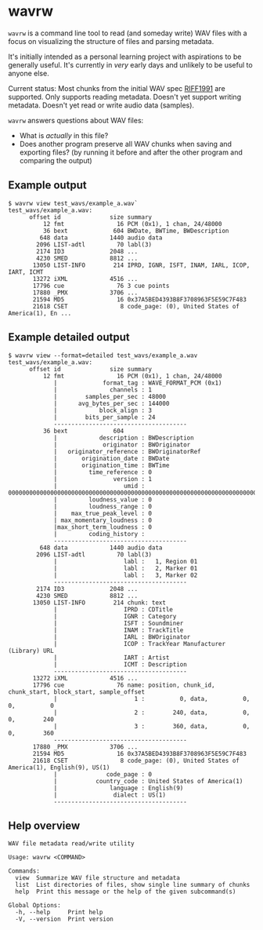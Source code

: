 # wavrw
`wavrw` is a command line tool to read (and someday write) WAV files with a focus on visualizing the structure of files and parsing metadata.

It's initially intended as a personal learning project with aspirations to be generally useful. It's currently in *very* early days and unlikely to be useful to anyone else. 

Current status: Most chunks from the initial WAV spec [RIFF1991]() are supported. Only supports reading metadata. Doesn't yet support writing metadata. Doesn't yet read or write audio data (samples). 

`wavrw` answers questions about WAV files: 
  * What is *actually* in this file?
  * Does another program preserve all WAV chunks when saving and exporting files? (by running it before and after the other program and comparing the output)

## Example output

```
$ wavrw view test_wavs/example_a.wav`
test_wavs/example_a.wav: 
      offset id              size summary
          12 fmt               16 PCM (0x1), 1 chan, 24/48000
          36 bext             604 BWDate, BWTime, BWDescription
         648 data            1440 audio data
        2096 LIST-adtl         70 labl(3)
        2174 ID3             2048 ...
        4230 SMED            8812 ...
       13050 LIST-INFO        214 IPRD, IGNR, ISFT, INAM, IARL, ICOP, IART, ICMT
       13272 iXML            4516 ...
       17796 cue               76 3 cue points
       17880 _PMX            3706 ...
       21594 MD5               16 0x37A5BED4393B8F3708963F5E59C7F483
       21618 CSET               8 code_page: (0), United States of America(1), En ...
```

## Example detailed output

```
$ wavrw view --format=detailed test_wavs/example_a.wav
test_wavs/example_a.wav: 
      offset id              size summary
          12 fmt               16 PCM (0x1), 1 chan, 24/48000
             |             format_tag : WAVE_FORMAT_PCM (0x1)
             |               channels : 1
             |        samples_per_sec : 48000
             |      avg_bytes_per_sec : 144000
             |            block_align : 3
             |        bits_per_sample : 24
             --------------------------------------
          36 bext             604 
             |            description : BWDescription
             |             originator : BWOriginator
             |   originator_reference : BWOriginatorRef
             |       origination_date : BWDate
             |       origination_time : BWTime
             |         time_reference : 0
             |                version : 1
             |                   umid : 00000000000000000000000000000000000000000000000000000000000000000000000000000000000000000000000000000000000000000000000000000000
             |         loudness_value : 0
             |         loudness_range : 0
             |    max_true_peak_level : 0
             | max_momentary_loudness : 0
             |max_short_term_loudness : 0
             |         coding_history :   
             --------------------------------------
         648 data            1440 audio data
        2096 LIST-adtl         70 labl(3)
             |                   labl :   1, Region 01
             |                   labl :   2, Marker 01
             |                   labl :   3, Marker 02
             --------------------------------------
        2174 ID3             2048 ...
        4230 SMED            8812 ...
       13050 LIST-INFO        214 chunk: text
             |                   IPRD : CDTitle
             |                   IGNR : Category
             |                   ISFT : Soundminer
             |                   INAM : TrackTitle
             |                   IARL : BWOriginator
             |                   ICOP : TrackYear Manufacturer (Library) URL
             |                   IART : Artist
             |                   ICMT : Description
             --------------------------------------
       13272 iXML            4516 ...
       17796 cue               76 name: position, chunk_id, chunk_start, block_start, sample_offset
             |                      1 :          0, data,          0,          0,          0
             |                      2 :        240, data,          0,          0,        240
             |                      3 :        360, data,          0,          0,        360
             --------------------------------------
       17880 _PMX            3706 ...
       21594 MD5               16 0x37A5BED4393B8F3708963F5E59C7F483
       21618 CSET               8 code_page: (0), United States of America(1), English(9), US(1)
             |              code_page : 0
             |           country_code : United States of America(1)
             |               language : English(9)
             |                dialect : US(1)
             --------------------------------------
```

## Help overview

```
WAV file metadata read/write utility

Usage: wavrw <COMMAND>

Commands:
  view  Summarize WAV file structure and metadata
  list  List directories of files, show single line summary of chunks
  help  Print this message or the help of the given subcommand(s)

Global Options:
  -h, --help     Print help
  -V, --version  Print version

```

